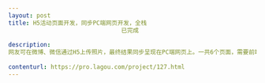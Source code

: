 ```yaml
---                
layout: post       
title: H5活动页面开发，同步PC端网页开发，全栈
                                已完成
           
description: 
网友可在微博、微信通过H5上传照片，最终结果同步呈现在PC端网页上。一共6个页面，需要前端、后台，上传照片预计在3万张左右。
     
contenturl: https://pro.lagou.com/project/127.html      
---                 
```

